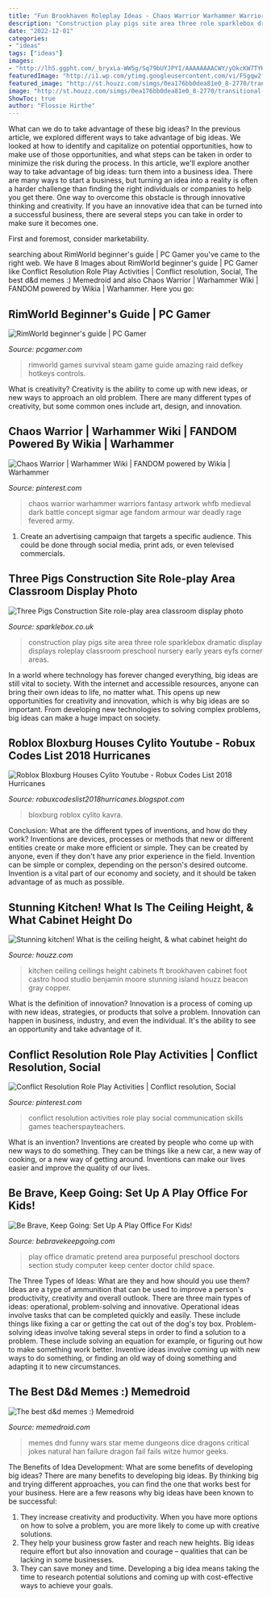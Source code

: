 ```yaml
---
title: "Fun Brookhaven Roleplay Ideas - Chaos Warrior Warhammer Warriors Fantasy Artwork Whfb Medieval Dark Battle Concept Sigmar Age Fandom Armour War Deadly Rage Fevered Army"
description: "Construction play pigs site area three role sparklebox dramatic display displays roleplay classroom preschool nursery early years eyfs corner areas"
date: "2022-12-01"
categories:
- "ideas"
tags: ["ideas"]
images:
- "http://lh5.ggpht.com/_bryxLa-WW5g/Sq79bUYJPYI/AAAAAAAACWY/yOkcKW7TYK4/014_thumb[4].jpg?imgmax=800"
featuredImage: "http://i1.wp.com/ytimg.googleusercontent.com/vi/F5gqw2f8Dmo/hqdefault.jpg"
featured_image: "http://st.houzz.com/simgs/0ea176bb0dea81e0_8-2770/transitional-kitchen.jpg"
image: "http://st.houzz.com/simgs/0ea176bb0dea81e0_8-2770/transitional-kitchen.jpg"
ShowToc: true
author: "Flossie Hirthe"
---
```



What can we do to take advantage of these big ideas?
In the previous article, we explored different ways to take advantage of big ideas. We looked at how to identify and capitalize on potential opportunities, how to make use of those opportunities, and what steps can be taken in order to minimize the risk during the process. In this article, we'll explore another way to take advantage of big ideas: turn them into a business idea.
There are many ways to start a business, but turning an idea into a reality is often a harder challenge than finding the right individuals or companies to help you get there. One way to overcome this obstacle is through innovative thinking and creativity. If you have an innovative idea that can be turned into a successful business, there are several steps you can take in order to make sure it becomes one. 

First and foremost, consider marketability.

	

		
searching about RimWorld beginner&#039;s guide | PC Gamer you've came to the right web. We have 8 Images about RimWorld beginner&#039;s guide | PC Gamer like Conflict Resolution Role Play Activities | Conflict resolution, Social, The best d&amp;d memes :) Memedroid and also Chaos Warrior | Warhammer Wiki | FANDOM powered by Wikia | Warhammer. Here you go:
		
    
## RimWorld Beginner&#039;s Guide | PC Gamer

<img loading=lazy src="https://cdn.mos.cms.futurecdn.net/sWcC5QJv6QXDEWchCsuBb-1200-80.jpg" onerror="this.onerror=null;this.src='https://tse1.mm.bing.net/th?id=OIP.BUg--HhKWj0DQHCrX-aBAgHaEK&amp;pid=15.1';" alt="RimWorld beginner&#039;s guide | PC Gamer">

_Source: pcgamer.com_

>rimworld games survival steam game guide amazing raid defkey hotkeys controls. 

	

What is creativity?
Creativity is the ability to come up with new ideas, or new ways to approach an old problem. There are many different types of creativity, but some common ones include art, design, and innovation.

    
## Chaos Warrior | Warhammer Wiki | FANDOM Powered By Wikia | Warhammer

<img loading=lazy src="https://i.pinimg.com/originals/1e/66/5d/1e665dc46a252297318ff52ea149b7de.png" onerror="this.onerror=null;this.src='https://tse3.mm.bing.net/th?id=OIP.rERyQ-yxSrsUnfznghnGngHaMM&amp;pid=15.1';" alt="Chaos Warrior | Warhammer Wiki | FANDOM powered by Wikia | Warhammer">

_Source: pinterest.com_

>chaos warrior warhammer warriors fantasy artwork whfb medieval dark battle concept sigmar age fandom armour war deadly rage fevered army. 

	

1. Create an advertising campaign that targets a specific audience. This could be done through social media, print ads, or even televised commercials.

    
## Three Pigs Construction Site Role-play Area Classroom Display Photo

<img loading=lazy src="http://www.sparklebox.co.uk/gallery/gal931-940/_wp_generated/pp961d2f3d_02.jpg" onerror="this.onerror=null;this.src='https://tse2.mm.bing.net/th?id=OIP.W-VRVzyyYkMi9sjVrUXT5gHaJ4&amp;pid=15.1';" alt="Three Pigs Construction Site role-play area classroom display photo">

_Source: sparklebox.co.uk_

>construction play pigs site area three role sparklebox dramatic display displays roleplay classroom preschool nursery early years eyfs corner areas. 

	

In a world where technology has forever changed everything, big ideas are still vital to society. With the internet and accessible resources, anyone can bring their own ideas to life, no matter what. This opens up new opportunities for creativity and innovation, which is why big ideas are so important. From developing new technologies to solving complex problems, big ideas can make a huge impact on society.

    
## Roblox Bloxburg Houses Cylito Youtube - Robux Codes List 2018 Hurricanes

<img loading=lazy src="http://i1.wp.com/ytimg.googleusercontent.com/vi/F5gqw2f8Dmo/hqdefault.jpg" onerror="this.onerror=null;this.src='https://tse3.mm.bing.net/th?id=OIP.vbBfvrhHqbZAok-4-Qg5LQHaFj&amp;pid=15.1';" alt="Roblox Bloxburg Houses Cylito Youtube - Robux Codes List 2018 Hurricanes">

_Source: robuxcodeslist2018hurricanes.blogspot.com_

>bloxburg roblox cylito kavra. 

	

Conclusion: What are the different types of inventions, and how do they work?
Inventions are devices, processes or methods that new or different entities create or make more efficient or simple. They can be created by anyone, even if they don't have any prior experience in the field. Invention can be simple or complex, depending on the person's desired outcome. Invention is a vital part of our economy and society, and it should be taken advantage of as much as possible.

    
## Stunning Kitchen! What Is The Ceiling Height, &amp; What Cabinet Height Do

<img loading=lazy src="http://st.houzz.com/simgs/0ea176bb0dea81e0_8-2770/transitional-kitchen.jpg" onerror="this.onerror=null;this.src='https://tse1.mm.bing.net/th?id=OIP.Yn1q1XEAGRas5puXJkUh4AHaEP&amp;pid=15.1';" alt="Stunning kitchen! What is the ceiling height, &amp; what cabinet height do">

_Source: houzz.com_

>kitchen ceiling ceilings height cabinets ft brookhaven cabinet foot castro hood studio benjamin moore stunning island houzz beacon gray copper. 

	

What is the definition of innovation?
Innovation is a process of coming up with new ideas, strategies, or products that solve a problem. Innovation can happen in business, industry, and even the individual. It's the ability to see an opportunity and take advantage of it.

    
## Conflict Resolution Role Play Activities | Conflict Resolution, Social

<img loading=lazy src="https://i.pinimg.com/736x/f6/c3/3f/f6c33fc93b2cc6ba8cd4c1f56ed984f0.jpg" onerror="this.onerror=null;this.src='https://tse4.mm.bing.net/th?id=OIP.6NTAgxYuy0uv-nl85a1bsgAAAA&amp;pid=15.1';" alt="Conflict Resolution Role Play Activities | Conflict resolution, Social">

_Source: pinterest.com_

>conflict resolution activities role play social communication skills games teacherspayteachers. 

	

What is an invention?
Inventions are created by people who come up with new ways to do something. They can be things like a new car, a new way of cooking, or a new way of getting around. Inventions can make our lives easier and improve the quality of our lives.

    
## Be Brave, Keep Going: Set Up A Play Office For Kids!

<img loading=lazy src="http://lh5.ggpht.com/_bryxLa-WW5g/Sq79bUYJPYI/AAAAAAAACWY/yOkcKW7TYK4/014_thumb[4].jpg?imgmax=800" onerror="this.onerror=null;this.src='https://tse1.mm.bing.net/th?id=OIP.3x1LL5akT-ZoHDDvgzXx8AHaFk&amp;pid=15.1';" alt="Be Brave, Keep Going: Set Up A Play Office For Kids!">

_Source: bebravekeepgoing.com_

>play office dramatic pretend area purposeful preschool doctors section study computer keep center doctor child space. 

	

The Three Types of Ideas: What are they and how should you use them?
Ideas are a type of ammunition that can be used to improve a person's productivity, creativity and overall outlook. There are three main types of ideas: operational, problem-solving and innovative.
Operational ideas involve tasks that can be completed quickly and easily. These include things like fixing a car or getting the cat out of the dog's toy box. Problem-solving ideas involve taking several steps in order to find a solution to a problem. These include solving an equation for example, or figuring out how to make something work better. Inventive ideas involve coming up with new ways to do something, or finding an old way of doing something and adapting it to new circumstances.

    
## The Best D&amp;d Memes :) Memedroid

<img loading=lazy src="https://images7.memedroid.com/images/UPLOADED998/5c43b991aa66e.jpeg" onerror="this.onerror=null;this.src='https://tse3.mm.bing.net/th?id=OIP.wNhYsSbqKyW41G4vpvoQwwAAAA&amp;pid=15.1';" alt="The best d&amp;d memes :) Memedroid">

_Source: memedroid.com_

>memes dnd funny wars star meme dungeons dice dragons critical jokes natural han failure dragon fail fails witze humor geeks. 

	

The Benefits of Idea Development: What are some benefits of developing big ideas?
There are many benefits to developing big ideas. By thinking big and trying different approaches, you can find the one that works best for your business. Here are a few reasons why big ideas have been known to be successful: 
1. They increase creativity and productivity. When you have more options on how to solve a problem, you are more likely to come up with creative solutions. 
2. They help your business grow faster and reach new heights. Big ideas require effort but also innovation and courage – qualities that can be lacking in some businesses. 
3. They can save money and time. Developing a big idea means taking the time to research potential solutions and coming up with cost-effective ways to achieve your goals.

